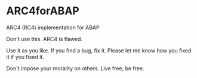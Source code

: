 # ARC4forABAP
ARC4 (RC4) implementation for ABAP

Don't use this. ARC4 is flawed.

Use it as you like. If you find a bug, fix it. Please let me know how you fixed it if you fixed it.

Don't impose your morality on others. Live free, be free.
